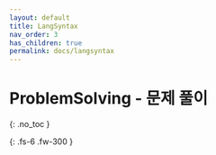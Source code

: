 ```yaml
---
layout: default
title: LangSyntax
nav_order: 3
has_children: true
permalink: docs/langsyntax
---
```


# ProblemSolving - 문제 풀이
{: .no_toc }

{: .fs-6 .fw-300 }